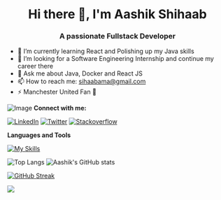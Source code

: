 

<h1 align="center"> Hi there 👋, I'm Aashik Shihaab </h1>
<h3 align="center"> A passionate Fullstack Developer </h2>

* 🌱 I’m currently learning React and Polishing up my Java skills
* 🤔 I’m looking for a Software Engineering Internship and continue my career there            
* 💬 Ask me about Java, Docker and React JS 
* 📫 How to reach me: sihaabama@gmail.com
* ⚡ Manchester United Fan 👹


![Image](https://drive.google.com/file/d/1foYm2x1pfud1lUN8nZAsxX8-AcJkKVT7/view?usp=share_link)
**Connect with me:** 

[![LinkedIn](https://skillicons.dev/icons?i=linkedin&theme=light)](https://www.linkedin.com/in/aashik-shihaab/)
[![Twitter](https://skillicons.dev/icons?i=twitter)]([https://skillicons.dev](https://twitter.com/AashikSihaab))
[![Stackoverflow](https://skillicons.dev/icons?i=stackoverflow)]([https://skillicons.dev](https://stackoverflow.com/users/20332294/aashik-sihaab))

**Languages and Tools** <br/>

[![My Skills](https://skillicons.dev/icons?i=java,docker,spring,androidstudio,aws,azure,css,html,js,ts,linux,git,react,vscode,maven,nodejs,idea,vim,php,gitlab,postman,py,mongodb,mysql,gradle,ai,ps,xd,figma,flutter,&theme=light)](https://skillicons.dev)

![Top Langs](https://github-readme-stats.vercel.app/api/top-langs/?username=aashikkk&layout=compact)
![Aashik's GitHub stats](https://github-readme-stats.vercel.app/api?username=aashikkk&show_icons=true&theme=dark)

[![GitHub Streak](https://streak-stats.demolab.com/?user=aashikkk&theme=vue-dark)](https://git.io/streak-stats)




![](https://komarev.com/ghpvc/?username=aashikkk&style=plastic)
<!--
**aashikkk/aashikkk** is a ✨ _special_ ✨ repository because its `README.md` (this file) appears on your GitHub profile.

Here are some ideas to get you started:

- 🔭 I’m currently working on ...
- 🌱 I’m currently learning ...
- 👯 I’m looking to collaborate on ...
- 🤔 I’m looking for help with ...
- 

- 😄 Pronouns: ...
- ⚡ Fun fact: ...
-->
